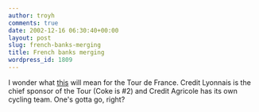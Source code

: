 ```yaml
---
author: troyh
comments: true
date: 2002-12-16 06:30:40+00:00
layout: post
slug: french-banks-merging
title: French banks merging
wordpress_id: 1809
---
```


I wonder what [this](http://online.wsj.com/article/0,,SB1039987875224977073,00.html?mod=home_whats_news_us) will mean for the Tour de France. Credit Lyonnais is the chief sponsor of the Tour (Coke is #2) and Credit Agricole has its own cycling team. One's gotta go, right?
